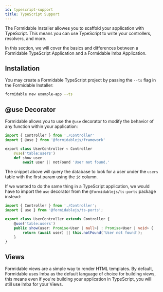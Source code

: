 ```yaml
---
id: typescript-support
title: TypeScript Support
---
```


The Formidable Installer allowes you to scaffold your application with TypeScript. This means you can use TypeScript to write your controllers, resolvers, and more.

In this section, we will cover the basics and differences between a Formidable TypeScript Application and a Formidable Imba Application.

## Installation

You may create a Formidable TypeScript project by passing the `--ts` flag in the Formidable Installer:

```bash
formidable new example-app --ts
```

## @use Decorator

Formidable allows you to use the `@use` decorator to modify the behavior of any function within your application:

```py
import { Controller } from './Controller'
import { @use } from '@formidablejs/framework'

export class UserController < Controller
    @use('table:users')
    def show user
        await user || notFound 'User not found.'
```

The snippet above will query the database to look for a user under the `users` table with the first param using the `id` column.

If we wanted to do the same thing in a TypeScript application, we would have to import the `use` decorator from the `@formidablejs/ts-ports` package instead:

```ts
import { Controller } from './Controller';
import { use } from '@formidablejs/ts-ports';

export class UserController extends Controller {
    @use('table:users')
    public show(user: Promise<User | null>) : Promise<User | void> {
        return (await user) || this.notFound('User not found');
    }
}
```

## Views

Formidable views are a simple way to render HTML templates. By default, Formidable uses Imba as the default language of choice for building views, this means even if you're building your application in TypeScript, you will still use Imba for your Views.

